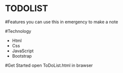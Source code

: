 # TODOLIST


#Features
you can use this in emergency to make a note

#Technology 
* Html
* Css
* JavaScript
* Bootstrap

#Get Started
open ToDoList.html in brawser
